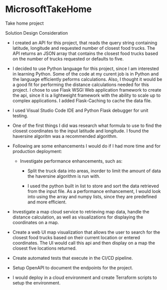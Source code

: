 # MicrosoftTakeHome
Take home project

Solution Design Consideration

- I created an API for this project, that reads the query string containing latitude, longitude and requested number of closest food trucks.  The API returns an JSON array that contains the closest food trucks based on the number of trucks requested or defaults to five.

- I decided to use Python language for this project, since I am interested in learning Python.  Some of the code at my curent job is in Python and the language efficiently peforms calculations.  Also, I thought it would be a good fit for performing the distance calculations needed for this project.  I chose to use Flask WSGI Web application framework to create the api, since it is a lightweight framework with the ability to scale up to complex applications.  I added Flask-Caching to cache the data file.

 - I used Visual Studio Code IDE and Python Flask debugger for unit testing. 

- One of the first things I did was research what formula to use to find the closest coordinates to the input latitude and longitude. I found the haversine algoritm was a recommended algorithm.  

- Following are some enhancements I would do if I had more time and for production deployment:

  - Investigate performance enhancements, such as:
  
    - Split the truck data into areas, inorder to limit the amount of data the haversine algorithm is run with.

     - I used the python built in list to store and sort the data retrieved from the input file.  As a performance enhancement, I would look into using the array and numpy lists, since they are predefined and more efficient. 

 - Investigate a map cloud service to retrieving map data, handle the distance calculation, as well as visualizations for displaying the coordinates on a map. 

  - Create a web UI map visualization that allows the user to search for the closest food trucks based on their current location or entered coordinates.  The UI would call this api and then display on a map the closest five locations returned.
  
  - Create automated tests that execute in the CI/CD pipeline.  
  
  - Setup OpenAPI to document the endpoints for the project.  
  
  - I would deploy in a cloud environment and create Terraform scripts to setup the environment. 
